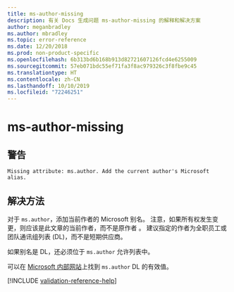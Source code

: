```yaml
---
title: ms-author-missing
description: 有关 Docs 生成问题 ms-author-missing 的解释和解决方案
author: meganbradley
ms.author: mbradley
ms.topic: error-reference
ms.date: 12/20/2018
ms.prod: non-product-specific
ms.openlocfilehash: 6b313bd6b168b913d82721607126fcd4e6255009
ms.sourcegitcommit: 57eb071bdc55ef71fa3f8ac979326c3f8fbe9c45
ms.translationtype: HT
ms.contentlocale: zh-CN
ms.lasthandoff: 10/10/2019
ms.locfileid: "72246251"
---
```

# <a name="ms-author-missing"></a>ms-author-missing

## <a name="warning"></a>警告

`Missing attribute: ms.author. Add the current author's Microsoft alias.`

## <a name="resolution"></a>解决方法

对于 `ms.author`，添加当前作者的 Microsoft 别名。 注意，如果所有权发生变更，则应该是此文章的当前作者，而不是原作者  。 建议指定的作者为全职员工或团队通讯组列表 (DL)，而不是短期供应商。 

如果别名是 DL，还必须位于 `ms.author` 允许列表中。

可以在 [Microsoft 内部网站](https://docsmetadatatool.azurewebsites.net/allowlists)上找到 `ms.author` DL 的有效值。

<!--make sure to add this file to your includes folder and verify the path-->
[!INCLUDE [validation-reference-help](includes/validation-reference-help.md)]
